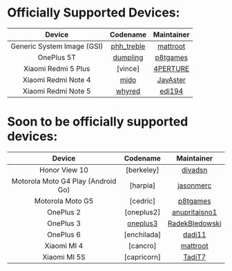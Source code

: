 
Officially Supported Devices:
=============================

| Device                            | Codename                                                                           | Maintainer                                                | 
| :-------------------------------: | :--------------------------------------------------------------------------------: | :-------------------------------------------------------: | 
| Generic System Image (GSI)        | [phh_treble](https://github.com/pornypie/device_phh_treble)                                                                       | [mattroot](https://github.com/mattroot)                   |
| OnePlus 5T                        | [dumpling](https://github.com/pornypie/android_device_oneplus_dumpling)                                                                         | [p8tgames](https://github.com/p8tgames)                       |
| Xiaomi Redmi 5 Plus | [vince] | [4PERTURE](https://github.com/4PERTURE) |
| Xiaomi Redmi Note 4               | [mido](https://github.com/pornypie/android_device_xiaomi_mido)                     | [JavAster](https://github.com/JavAster)                   |
| Xiaomi Redmi Note 5               | [whyred](https://github.com/pornypie/android_device_xiaomi_whyred)                 | [edi194](https://github.com/edi184)                       |


<!-- Note for maintainers: add your devices in alphabetical order by the "Device" column, not "Codename" -->
Soon to be officially supported devices:
=============================
| Device                            | Codename                                                                           | Maintainer                                                | 
| :-------------------------------: | :--------------------------------------------------------------------------------: | :-------------------------------------------------------: |
| Honor View 10                     | [berkeley]                   | [divadsn](https://github.com/divadsn)                       |
| Motorola Moto G4 Play (Android Go) | [harpia]                                                                           | [jasonmerc](https://github.com/jasonmerc)                       |
| Motorola Moto G5                  | [cedric]                                                                           | [p8tgames](https://github.com/p8tgames)                       |
| OnePlus 2                        | [oneplus2]                   | [anupritaisno1](https://github.com/anupritaisno1)                       |
| OnePlus 3                        | [oneplus3](https://github.com/pornypie/device_oneplus_oneplus3)                   | [RadekBledowski](https://github.com/radekbledowski)                       |
| OnePlus 6                        | [enchilada]                  | [dadi11](https://github.com/dadi11)                       |
| Xiaomi MI 4                       | [cancro]                                                                           | [mattroot](https://github.com/mattroot)                   |
| Xiaomi MI 5S                      | [capricorn]                                                                        | [TadiT7](https://github.com/TadiT7)                   |

